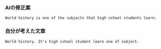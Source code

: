 ### AIの修正案

```
World history is one of the subjects that high school students learn.
```

### 自分が考えた文章

```
World history. It's high school student learn one of subject.
```
